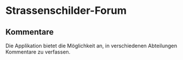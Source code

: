 # Strassenschilder-Forum

## Kommentare

Die Applikation bietet die Möglichkeit an, in verschiedenen Abteilungen Kommentare zu verfassen.
